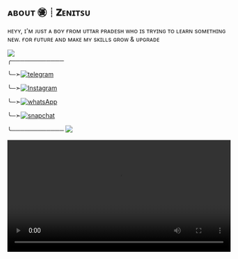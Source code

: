
## ᴀʙᴏᴜᴛ ㊝┊𝐙ᴇɴɪᴛꜱᴜ
 ʜᴇʏʏ, ɪ'ᴍ ᴊᴜsᴛ ᴀ ʙᴏʏ ғʀᴏᴍ ᴜᴛᴛᴀʀ ᴘʀᴀᴅᴇsʜ ᴡʜᴏ ɪs ᴛʀʏɪɴɢ ᴛᴏ ʟᴇᴀʀɴ sᴏᴍᴇᴛʜɪɴɢ ɴᴇᴡ.  ғᴏʀ ғᴜᴛᴜʀᴇ ᴀɴᴅ ᴍᴀᴋᴇ ᴍʏ sᴋɪʟʟs ɢʀᴏᴡ & ᴜᴘɢʀᴀᴅᴇ 
<div align="left">
  <img src="https://readme-typing-svg.herokuapp.com?color=000000&center=true&lines=──+「𝙎𝘼𝙃𝙄𝙇」+──&width=120&height=60">
</div>
 ╭────────────

╰─➣[![telegram](https://img.shields.io/badge/Zenitsu-Telegram-blue?style=for-the-badge&logo=telegram)](https://t.me/zenitsu_x_thunder_breathing)

╰─➣[![Instagram](https://img.shields.io/badge/Zenix-Instagram-red?style=for-the-badge&logo=Instagram)](https://www.instagram.com/zenix._.0?igsh=MTBjMTBobXhxanQwYg==) 


╰─➣[![whatsApp](https://img.shields.io/badge/Zenitsu-Whatsapp-green?style=for-the-badge&logo=whatsApp)]([https://wa.me/](https://wa.me/27740484860)) 

╰─➣[![snapchat](https://img.shields.io/badge/Zenitsu-Snapchat-White?style=for-the-badge&logo=snapchat)](https://www.snapchat.com/add/eren-paradox?share_id=N6HPehFBhyU&locale=en-IN) 

╰────────────
<img src="https://user-images.githubusercontent.com/73097560/115834477-dbab4500-a447-11eb-908a-139a6edaec5c.gif">

<!-- Add Video at the End -->
<Video width="100%" controls>
  <source src="[[https://files.catbox.moe/5flhla.Video](https://files.catbox.moe/i6k72s.mp4)]" type="video/mp4">
  2 kodi ka phone h video na chlegi.
</Video>
